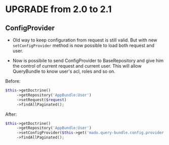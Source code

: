 UPGRADE from 2.0 to 2.1
=======================

ConfigProvider
--------------

 * Old way to keep configuration from request is still valid. But with new `setConfigProvider` method is now possible
   to load both request and user.

 * Now is possibile to send ConfigProvider to BaseRepository and give him the control of current request and current
   user. This will allow QueryBundle to know user's acl, roles and so on.

Before:

```php
$this->getDoctrine()
     ->getRepository('AppBundle:User')
     ->setRequest($request)
     ->findAllPaginated();
```

After:

```php
$this->getDoctrine()
     ->getRepository('AppBundle:User')
     ->setConfigProvider($this->get('mado.query-bundle.config.provider'))
     ->findAllPaginated();
```
